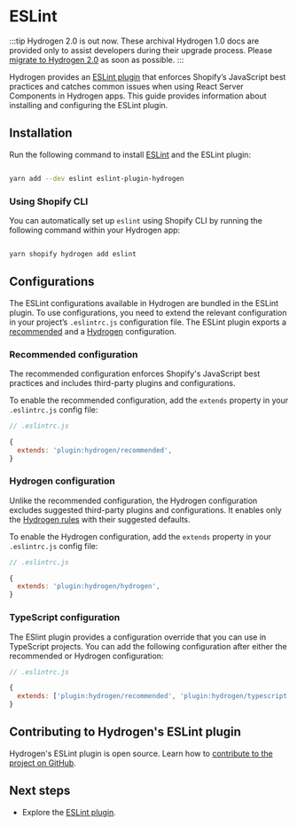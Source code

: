# ESLint


:::tip
Hydrogen 2.0 is out now. These archival Hydrogen 1.0 docs are provided only to assist developers during their upgrade process. Please [migrate to Hydrogen 2.0](https://shopify.dev/docs/custom-storefronts/hydrogen/migrate-hydrogen-remix) as soon as possible.
:::



Hydrogen provides an [ESLint plugin](https://github.com/Shopify/hydrogen/tree/main/packages/eslint-plugin) that enforces Shopify’s JavaScript best practices and catches common issues when using React Server Components in Hydrogen apps. This guide provides information about installing and configuring the ESLint plugin.

## Installation

Run the following command to install [ESLint](https://eslint.org/) and the ESLint plugin:

```bash

yarn add --dev eslint eslint-plugin-hydrogen
```



### Using Shopify CLI

You can automatically set up `eslint` using Shopify CLI by running the following command within your Hydrogen app:

```bash

yarn shopify hydrogen add eslint
```



## Configurations

The ESLint configurations available in Hydrogen are bundled in the ESLint plugin. To use configurations, you need to extend the relevant configuration in your project’s `.eslintrc.js` configuration file. The ESLint plugin exports a [recommended](#recommended-configuration) and a [Hydrogen](#hydrogen-configuration) configuration.

### Recommended configuration

The recommended configuration enforces Shopify's JavaScript best practices and includes third-party plugins and configurations.

To enable the recommended configuration, add the `extends` property in your `.eslintrc.js` config file:

```js
// .eslintrc.js

{
  extends: 'plugin:hydrogen/recommended',
}
```



### Hydrogen configuration

Unlike the recommended configuration, the Hydrogen configuration excludes suggested third-party plugins and configurations. It enables only the [Hydrogen rules](https://github.com/Shopify/hydrogen/tree/main/packages/eslint-plugin/src/rules) with their suggested defaults.

To enable the Hydrogen configuration, add the `extends` property in your `.eslintrc.js` config file:

```js
// .eslintrc.js

{
  extends: 'plugin:hydrogen/hydrogen',
}
```



### TypeScript configuration

The ESlint plugin provides a configuration override that you can use in TypeScript projects. You can add the following configuration after either the recommended or Hydrogen configuration:

```js
// .eslintrc.js

{
  extends: ['plugin:hydrogen/recommended', 'plugin:hydrogen/typescript'],
}
```



## Contributing to Hydrogen's ESLint plugin

Hydrogen's ESLint plugin is open source. Learn how to [contribute to the project on GitHub](https://github.com/Shopify/hydrogen/blob/main/packages/eslint-plugin/.github/CONTRIBUTING/).

## Next steps

- Explore the [ESLint plugin](https://github.com/Shopify/hydrogen/tree/main/packages/eslint-plugin).
